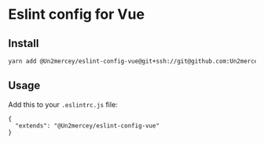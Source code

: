 # Eslint config for Vue 

## Install

```bash
yarn add @Un2mercey/eslint-config-vue@git+ssh://git@github.com:Un2mercey/eslint-config-vue.git -D
```

## Usage

Add this to your `.eslintrc.js` file:

```
{
  "extends": "@Un2mercey/eslint-config-vue"
}
